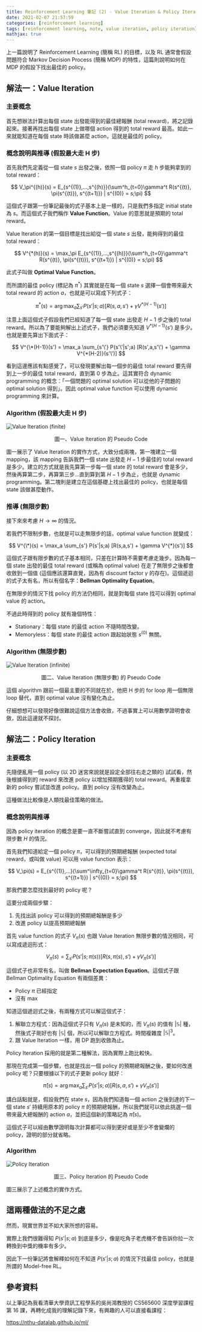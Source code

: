 ```yaml
---
title: Reinforcement Learning 筆記 (2) - Value Iteration & Policy Iteration
date: 2021-02-07 21:57:59
categories: [reinforcement learning]
tags: [reinforcement learning, note, value iteration, policy iteration]
mathjax: true
---
```


上一篇說明了 Reinforcement Learning (簡稱 RL) 的目標，以及 RL 通常會假設問題符合 Markov Decision Process (簡稱 MDP) 的特性，這篇則說明如何在 MDP 的假設下找出最佳的 policy。

<!--more-->

## 解法一：Value Iteration

### 主要概念

首先想辦法計算出每個 state 出發能得到的最佳總報酬 (total reward)，將之記錄起來。接著再找出每個 state 上做哪個 action 得到的 total reward 最高。如此一來就能知道在每個 state 時該做甚麼 action，這就是最佳的 policy。

### 概念說明與推導 (假設最大走 H 步)

首先我們先定義從一個 state $s$ 出發之後，依照一個 policy $\pi$ 走 $h$ 步能夠拿到的 total reward：

$$
V_\pi^{(h)}(s) = E_{s^{(1)},...,s^{(h)}}(\sum^h_{t=0}\gamma^t R(s^{(t)}, \pi(s^{(t)}), s^{(t+1)}) | s^{(0)} = s;\pi)
$$

這個式子跟第一份筆記最後的式子基本上是一樣的，只是我們多指定 initial state 為 $s$。而這個式子我們稱作 **Value Function**。Value 的意思就是預期的 total reward。

Value Iteration 的第一個目標是找出給從一個 state $s$ 出發，能夠得到的最佳 total reward：

$$
V^{*(h)}(s) = \max_\pi E_{s^{(1)},...,s^{(h)}}(\sum^h_{t=0}\gamma^t R(s^{(t)}, \pi(s^{(t)}), s^{(t+1)}) | s^{(0)} = s;\pi)
$$

此式子叫做 **Optimal Value Function**。

而所謂的最佳 policy (標記為 $\pi^*$) 其實就是在每一個 state $s$ 選擇一個會帶來最大 total reward 的 action $a$，也就是可以寫成下列式子：

$$
\pi^*(s) = \arg \max_a \sum_{s'} P(s'|s;a) [R(s,a,s') + \gamma V^{*(H-1)}(s')]
$$

注意上面這個式子假設我們已經知道了每一個 state 出發走 $H-1$ 步之後的 total reward。所以為了要能夠解出上述式子，我們必須要先知道 $V^{*(H-1)}(s')$ 是多少。也就是要先算出下面式子：

$$
V^{\*(H-1)}(s') = \max_a \sum_{s'\'} P(s'\'|s';a) [R(s',a,s'\') + \gamma V^{*(H-2)}(s'\')]
$$

看到這邊應該有點感覺了，可以發現要解出每一個步的最佳 total reward 要先得到上一步的最佳 total reward，直到第 0 步為止。這其實符合 dynamic programming 的概念：「一個問題的 optimal solution 可以從他的子問題的 optimal solution 得到」。因此 optimal value function 可以使用 dynamic programming 來計算。

### Algorithm (假設最大走 H 步)

![Value Iteration (finite)](value-algo-finite.png)
<p style='text-align: center'>圖一、Value Iteration 的 Pseudo Code</p>

圖一展示了 Value Iteration 的實作方式，大致分成兩塊，第一塊建立一個 mapping，該 mapping 告訴我們一個 state 出發走 $H-1$ 步最佳的 total reward 是多少。建立的方式就是我先算第一步每一個 state 的 total reward 會是多少，然後再算第二步，再算第三步...直到算到第 $H-1$ 步為止，也就是 dynamic programming。第二塊則是建立在這個基礎上找出最佳的 policy，也就是每個 state 該做甚麼動作。

### 推導 (無限步數)

接下來來考慮 $H \rightarrow \infty$ 的情況。

若我們不限制步數，也就是可以走無限步的話，optimal value function 就變成：

$$
V^{\*}(s) = \max_a \sum_{s'} P(s'|s;a) [R(s,a,s') + \gamma V^{*}(s')]
$$

這個式子跟有限步數的式子基本相同，只差在計算時不需要考慮走幾步。因為每一個 state 出發的最佳 total reward (或稱為 optimal value) 在走了無限步之後都會收斂到一個值 (這個應該還算直覺，因為有 discount factor $\gamma$ 的存在)。這個遞迴的式子太有名，所以有個名字：**Bellman Optimality Equation**。

在無限步的情況下找 policy 的方法仍相同，就是對每個 state 找可以得到 optimal value 的 action。

不過此時得到的 policy 就有幾個特性：

- Stationary：每個 state 的最佳 action 不隨時間改變。
- Memoryless：每個 state 的最佳 action 跟起始狀態 $s^{(0)}$ 無關。

### Algorithm (無限步數)

![Value Iteration (infinite)](value-algo-infinite.png)
<p style='text-align: center'>圖二、Value Iteration (無限步數) 的 Pseudo Code</p>

這個 algorithm 跟前一個最主要的不同就在於，他把 H 步的 for loop 用一個無限 loop 替代，直到 optimal value 沒有變化為止。

仔細想想可以發現好像很難說這個方法會收斂，不過事實上可以用數學證明會收斂，因此這邊就不探討。

## 解法二：Policy Iteration

### 主要概念

先隨便亂用一個 policy (以 2D 迷宮來說就是設定全部往右走之類的) 試試看，然後根據得到的 reward 來改進 policy 以增加預期獲得的 total reward。再重複拿新的 policy 嘗試並改進 policy。直到 policy 沒有改變為止。

這種做法比較像是人類找最佳策略的做法。

### 概念說明與推導

因為 policy iteration 的概念是要一直不斷嘗試直到 converge，因此就不考慮有限步數 $H$ 的情況。

首先我們知道給定一個 policy $\pi$，可以得到的預期總報酬 (expected total reward，或叫做 value) 可以用 value function 表示：

$$
V_\pi(s) = E_{s^{(1)},...}(\sum^\infty_{t=0}\gamma^t R(s^{(t)}, \pi(s^{(t)}), s^{(t+1)}) | s^{(0)} = s;\pi)
$$

那我們要怎麼找到最好的 policy 呢？

這要分成兩個步驟：
1. 先找出該 policy 可以得到的預期總報酬是多少
2. 改進 policy 以提高預期總報酬

首先 value function 的式子 $V_\pi(s)$ 也跟 Value Iteration 無限步數的情況相同，可以寫成遞迴形式：

$$
V_\pi(s) = \sum_{s'} P(s'|s;\pi(s)) [R(s,\pi(s),s') + \gamma V_\pi(s')]
$$

這個式子也非常有名，叫做 **Bellman Expectation Equation**。這個式子跟 Bellman Optimality Equation 有兩個差異：

- Policy $\pi$ 已經指定
- 沒有 $\max$

知道這個遞迴式之後，有兩種方式可以解這個式子：
1. 解聯立方程式：因為這個式子只有 $V_\pi(s)$ 是未知的，而 $V_\pi(s)$ 的值有 $|\mathbb{S}|$ 種，然後式子剛好也有 $|\mathbb{S}|$ 個，所以可以解聯立方程式。時間複雜度 $|\mathbb{S}|^3$。
2. 跟 Value Iteration 一樣，用 DP 跑到收斂為止。

Policy Iteration 採用的就是第二種解法，因為實際上跑比較快。

那現在完成第一個步驟，也就是找出一個 policy 的預期總報酬之後，要如何改進 policy 呢？只要根據以下的式子更新 policy 就好：

$$
\hat\pi(s) = \arg\max_a\sum_{s'} P(s'|s;a) [R(s,a,s') + \gamma V_\pi(s')]
$$

講白話點就是，假設我們在 state $s$，因為我們知道每一個 action 之後到達的下一個 state $s'$ 持續用原本的 policy $\pi$ 的預期總報酬，所以我們就可以依此挑選一個帶來最大總報酬的 action $a$，並把這個新的策略記為 $\hat\pi(s)$。

這個式子可以經由數學證明每次計算都可以得到更好或是至少不會變爛的 policy，證明的部分就省略。

### Algorithm

![Policy Iteration](policy-algo.png)
<p style='text-align: center'>圖三、Policy Iteration 的 Pseudo Code</p>

圖三展示了上述概念的實作方式。

## 這兩種做法的不足之處

然而，現實世界並不如大家所想的容易。

實際上我們很難得知 $P(s'|s;a)$ 到底是多少，像是吃角子老虎機不會告訴你拉一次轉換到中獎的機率有多少。

因此下一份筆記將會解釋如何在不知道 $P(s'|s;a)$ 的情況下找最佳 policy，也就是所謂的 Model-free RL。

## 參考資料

以上筆記為我看清華大學資訊工程學系的吳尚鴻教授的 CS565600 深度學習課程第 16 課，再轉化成我的理解記錄下來，有興趣的人可以直接看課程：

https://nthu-datalab.github.io/ml/
